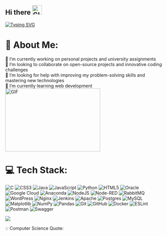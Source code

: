 ## Hi there <img src="https://github.com/user-attachments/assets/844aaad5-66b1-465a-a000-b15613d8ea9c" width="30" height="30" alt="GIF">  

[![Typing SVG](https://readme-typing-svg.demolab.com/?lines=I’m+spyrostratis;Computer+science+student)](https://git.io/typing-svg)  
# 💫 About Me:
🔭 I’m currently working on personal projects and university assignments<br>
🔗 I’m looking to collaborate on open-source projects and innovative coding challenges<br>
🤝 I’m looking for help with improving my problem-solving skills and mastering new technologies<br>
🌱 I’m currently learning web development<br>
<img src="https://github.com/user-attachments/assets/a5e5d5ff-444c-4ff7-96de-d2aeb1132619" width="300" height="200" alt="GIF">


# 💻 Tech Stack:
![C](https://img.shields.io/badge/c-%2300599C.svg?style=plastic&logo=c&logoColor=white) 
![CSS3](https://img.shields.io/badge/css3-%231572B6.svg?style=plastic&logo=css3&logoColor=white) 
![Java](https://img.shields.io/badge/java-%23ED8B00.svg?style=plastic&logo=openjdk&logoColor=white) 
![JavaScript](https://img.shields.io/badge/javascript-%23323330.svg?style=plastic&logo=javascript&logoColor=%23F7DF1E) 
![Python](https://img.shields.io/badge/python-3670A0?style=plastic&logo=python&logoColor=ffdd54) 
![HTML5](https://img.shields.io/badge/html5-%23E34F26.svg?style=plastic&logo=html5&logoColor=white) 
![Oracle](https://img.shields.io/badge/Oracle-F80000?style=plastic&logo=oracle&logoColor=white) 
![Google Cloud](https://img.shields.io/badge/GoogleCloud-%234285F4.svg?style=plastic&logo=google-cloud&logoColor=white) 
![Anaconda](https://img.shields.io/badge/Anaconda-%2344A833.svg?style=plastic&logo=anaconda&logoColor=white) 
![NodeJS](https://img.shields.io/badge/node.js-6DA55F?style=plastic&logo=node.js&logoColor=white) 
![Node-RED](https://img.shields.io/badge/Node--RED-%238F0000.svg?style=plastic&logo=node-red&logoColor=white) 
![RabbitMQ](https://img.shields.io/badge/rabbitmq-FF6600?style=plastic&logo=rabbitmq&logoColor=white) 
![WordPress](https://img.shields.io/badge/WordPress-%23117AC9.svg?style=plastic&logo=WordPress&logoColor=white) 
![Nginx](https://img.shields.io/badge/nginx-%23009639.svg?style=plastic&logo=nginx&logoColor=white) 
![Jenkins](https://img.shields.io/badge/jenkins-%232C5263.svg?style=plastic&logo=jenkins&logoColor=white) 
![Apache](https://img.shields.io/badge/apache-%23D42029.svg?style=plastic&logo=apache&logoColor=white) 
![Postgres](https://img.shields.io/badge/postgres-%23316192.svg?style=plastic&logo=postgresql&logoColor=white) 
![MySQL](https://img.shields.io/badge/mysql-4479A1.svg?style=plastic&logo=mysql&logoColor=white) 
![Matplotlib](https://img.shields.io/badge/Matplotlib-%23ffffff.svg?style=plastic&logo=Matplotlib&logoColor=black) 
![NumPy](https://img.shields.io/badge/numpy-%23013243.svg?style=plastic&logo=numpy&logoColor=white) 
![Pandas](https://img.shields.io/badge/pandas-%23150458.svg?style=plastic&logo=pandas&logoColor=white) 
![Git](https://img.shields.io/badge/git-%23F05033.svg?style=plastic&logo=git&logoColor=white) 
![GitHub](https://img.shields.io/badge/github-%23121011.svg?style=plastic&logo=github&logoColor=white) 
![Docker](https://img.shields.io/badge/docker-%230db7ed.svg?style=plastic&logo=docker&logoColor=white) 
![ESLint](https://img.shields.io/badge/ESLint-4B3263?style=plastic&logo=eslint&logoColor=white) 
![Postman](https://img.shields.io/badge/Postman-FF6C37?style=plastic&logo=postman&logoColor=white) 
![Swagger](https://img.shields.io/badge/-Swagger-%23Clojure?style=plastic&logo=swagger&logoColor=white)
<!---
spyrostratis/spyrostratis is a ✨ special ✨ repository because its `README.md` (this file) appears on your GitHub profile.
You can click the Preview link to take a look at your changes.
--->  
![](https://github-profile-trophy.vercel.app/?username=spyrostratis&theme=radical&no-frame=false&no-bg=true&margin-w=4&title=Commits,Repositories)

<!-- - 📫 How to reach me ...  --->

💡 Computer Science Quote: <!-- CS_QUOTE -->
